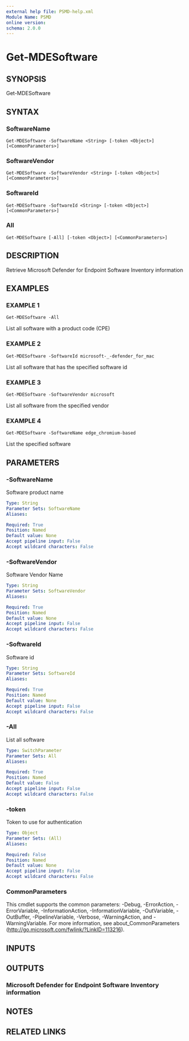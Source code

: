 ```yaml
---
external help file: PSMD-help.xml
Module Name: PSMD
online version:
schema: 2.0.0
---
```


# Get-MDESoftware

## SYNOPSIS
Get-MDESoftware

## SYNTAX

### SoftwareName
```
Get-MDESoftware -SoftwareName <String> [-token <Object>] [<CommonParameters>]
```

### SoftwareVendor
```
Get-MDESoftware -SoftwareVendor <String> [-token <Object>] [<CommonParameters>]
```

### SoftwareId
```
Get-MDESoftware -SoftwareId <String> [-token <Object>] [<CommonParameters>]
```

### All
```
Get-MDESoftware [-All] [-token <Object>] [<CommonParameters>]
```

## DESCRIPTION
Retrieve Microsoft Defender for Endpoint Software Inventory information

## EXAMPLES

### EXAMPLE 1
```
Get-MDESoftware -All
```

List all software with a product code (CPE)

### EXAMPLE 2
```
Get-MDESoftware -SoftwareId microsoft-_-defender_for_mac
```

List all software that has the specified software id

### EXAMPLE 3
```
Get-MDESoftware -SoftwareVendor microsoft
```

List all software from the specified vendor

### EXAMPLE 4
```
Get-MDESoftware -SoftwareName edge_chromium-based
```

List the specified software

## PARAMETERS

### -SoftwareName
Software product name

```yaml
Type: String
Parameter Sets: SoftwareName
Aliases:

Required: True
Position: Named
Default value: None
Accept pipeline input: False
Accept wildcard characters: False
```

### -SoftwareVendor
Software Vendor Name

```yaml
Type: String
Parameter Sets: SoftwareVendor
Aliases:

Required: True
Position: Named
Default value: None
Accept pipeline input: False
Accept wildcard characters: False
```

### -SoftwareId
Software id

```yaml
Type: String
Parameter Sets: SoftwareId
Aliases:

Required: True
Position: Named
Default value: None
Accept pipeline input: False
Accept wildcard characters: False
```

### -All
List all software

```yaml
Type: SwitchParameter
Parameter Sets: All
Aliases:

Required: True
Position: Named
Default value: False
Accept pipeline input: False
Accept wildcard characters: False
```

### -token
Token to use for authentication

```yaml
Type: Object
Parameter Sets: (All)
Aliases:

Required: False
Position: Named
Default value: None
Accept pipeline input: False
Accept wildcard characters: False
```

### CommonParameters
This cmdlet supports the common parameters: -Debug, -ErrorAction, -ErrorVariable, -InformationAction, -InformationVariable, -OutVariable, -OutBuffer, -PipelineVariable, -Verbose, -WarningAction, and -WarningVariable.
For more information, see about_CommonParameters (http://go.microsoft.com/fwlink/?LinkID=113216).

## INPUTS

## OUTPUTS

### Microsoft Defender for Endpoint Software Inventory information
## NOTES

## RELATED LINKS

